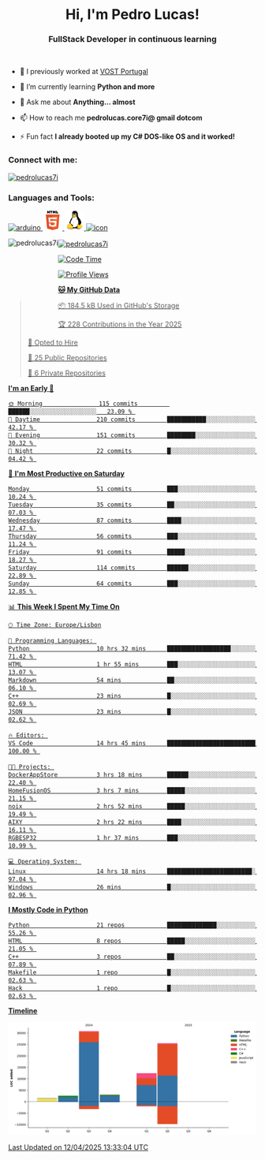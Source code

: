 <h1 align="center">Hi, I'm Pedro Lucas!</h1>
<h3 align="center">FullStack Developer in continuous learning</h3>
<br>

- 🔭 I previously worked at [VOST Portugal](https://github.com/vostpt) 

- 🌱 I’m currently learning **Python and more**

- 💬 Ask me about **Anything... almost**

- 📫 How to reach me **pedrolucas.core7i@ gmail dotcom**

- ⚡ Fun fact **I already booted up my C# DOS-like OS and it worked!**

<h3 align="left">Connect with me:</h3>
<p align="left">
    <div display="flex">
        <p align="left"> <a href="https://twitter.com/pedrolucas7i" target="blank"><img src="https://img.shields.io/twitter/follow/pedrolucas7i?logo=twitter&style=for-the-badge" alt="pedrolucas7i" /></a> </p>
    </div>
</p>
<h3 align="left">Languages and Tools:</h3>
<p align="left"> <a href="https://www.arduino.cc/" target="_blank" rel="noreferrer"> <img src="https://cdn.worldvectorlogo.com/logos/arduino-1.svg" alt="arduino" width="40" height="40"/> </a> <a href="https://www.w3.org/html/" target="_blank" rel="noreferrer"> <img src="https://raw.githubusercontent.com/devicons/devicon/master/icons/html5/html5-original-wordmark.svg" alt="html5" width="40" height="40"/> </a> <a href="https://www.linux.org/" target="_blank" rel="noreferrer"> <img src="https://raw.githubusercontent.com/devicons/devicon/master/icons/linux/linux-original.svg" alt="linux" width="40" height="40"/> </a> <a href="https://www.python.org" target="_blank" rel="noreferrer"> <img src="https://techstack-generator.vercel.app/python-icon.svg" alt="icon" width="40" height="40" />

<p><img align="left" height="194px" src="https://github-readme-stats.vercel.app/api/top-langs?username=pedrolucas7i&show_icons=true&theme=tokyonight&locale=en&layout=compact" alt="pedrolucas7i" /></p><img height="194px" align="center" src="https://github-readme-stats.vercel.app/api?username=pedrolucas7i&show_icons=true&theme=tokyonight&locale=en" alt="pedrolucas7i" />

<!--START_SECTION:waka-->
![Code Time](http://img.shields.io/badge/Code%20Time-90%20hrs%2040%20mins-blue)

![Profile Views](http://img.shields.io/badge/Profile%20Views-35-blue)

**🐱 My GitHub Data** 

> 📦 184.5 kB Used in GitHub's Storage 
 > 
> 🏆 228 Contributions in the Year 2025
 > 
> 💼 Opted to Hire
 > 
> 📜 25 Public Repositories 
 > 
> 🔑 6 Private Repositories 
 > 
**I'm an Early 🐤** 

```text
🌞 Morning                115 commits         ██████░░░░░░░░░░░░░░░░░░░   23.09 % 
🌆 Daytime                210 commits         ███████████░░░░░░░░░░░░░░   42.17 % 
🌃 Evening                151 commits         ████████░░░░░░░░░░░░░░░░░   30.32 % 
🌙 Night                  22 commits          █░░░░░░░░░░░░░░░░░░░░░░░░   04.42 % 
```
📅 **I'm Most Productive on Saturday** 

```text
Monday                   51 commits          ███░░░░░░░░░░░░░░░░░░░░░░   10.24 % 
Tuesday                  35 commits          ██░░░░░░░░░░░░░░░░░░░░░░░   07.03 % 
Wednesday                87 commits          ████░░░░░░░░░░░░░░░░░░░░░   17.47 % 
Thursday                 56 commits          ███░░░░░░░░░░░░░░░░░░░░░░   11.24 % 
Friday                   91 commits          █████░░░░░░░░░░░░░░░░░░░░   18.27 % 
Saturday                 114 commits         ██████░░░░░░░░░░░░░░░░░░░   22.89 % 
Sunday                   64 commits          ███░░░░░░░░░░░░░░░░░░░░░░   12.85 % 
```


📊 **This Week I Spent My Time On** 

```text
🕑︎ Time Zone: Europe/Lisbon

💬 Programming Languages: 
Python                   10 hrs 32 mins      ██████████████████░░░░░░░   71.42 % 
HTML                     1 hr 55 mins        ███░░░░░░░░░░░░░░░░░░░░░░   13.07 % 
Markdown                 54 mins             ██░░░░░░░░░░░░░░░░░░░░░░░   06.10 % 
C++                      23 mins             █░░░░░░░░░░░░░░░░░░░░░░░░   02.69 % 
JSON                     23 mins             █░░░░░░░░░░░░░░░░░░░░░░░░   02.62 % 

🔥 Editors: 
VS Code                  14 hrs 45 mins      █████████████████████████   100.00 % 

🐱‍💻 Projects: 
DockerAppStore           3 hrs 18 mins       ██████░░░░░░░░░░░░░░░░░░░   22.40 % 
HomeFusionOS             3 hrs 7 mins        █████░░░░░░░░░░░░░░░░░░░░   21.15 % 
noix                     2 hrs 52 mins       █████░░░░░░░░░░░░░░░░░░░░   19.49 % 
AIXY                     2 hrs 22 mins       ████░░░░░░░░░░░░░░░░░░░░░   16.11 % 
RGBESP32                 1 hr 37 mins        ███░░░░░░░░░░░░░░░░░░░░░░   10.99 % 

💻 Operating System: 
Linux                    14 hrs 18 mins      ████████████████████████░   97.04 % 
Windows                  26 mins             █░░░░░░░░░░░░░░░░░░░░░░░░   02.96 % 
```

**I Mostly Code in Python** 

```text
Python                   21 repos            ██████████████░░░░░░░░░░░   55.26 % 
HTML                     8 repos             █████░░░░░░░░░░░░░░░░░░░░   21.05 % 
C++                      3 repos             ██░░░░░░░░░░░░░░░░░░░░░░░   07.89 % 
Makefile                 1 repo              █░░░░░░░░░░░░░░░░░░░░░░░░   02.63 % 
Hack                     1 repo              █░░░░░░░░░░░░░░░░░░░░░░░░   02.63 % 
```



**Timeline**

![Lines of Code chart](https://raw.githubusercontent.com/pedrolucas7i/pedrolucas7i/main/assets/bar_graph.png)


 Last Updated on 12/04/2025 13:33:04 UTC
<!--END_SECTION:waka-->
